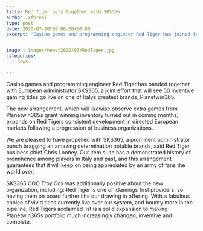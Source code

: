 ```yaml
---
title: Red Tiger gets together with SKS365
author: xforeal 
type: post
date: 2020-07-20T00:00:00+00:00
excerpt: 'Casino games and programming engineer Red Tiger has joined forces with European administrator SKS365, a coordinated effort that will see 50 creative gaming titles go live on one of Italys greatest brands, Planetwin365 '


image : images/news/2020/07/RedTiger.jpg
categories:
  - news

---
```

Casino games and programming engineer Red Tiger has banded together with European administrator SKS365, a joint effort that will see 50 inventive gaming titles go live on one of Italys greatest brands, Planetwin365. 

The new arrangement, which will likewise observe extra games from Planetwin365s grant winning inventory turned out in coming months, expands on Red Tigers consistent development in directed European markets following a progression of business organizations. 

We are pleased to have propelled with SKS365, a prominent administrator bunch bragging an amazing determination notable brands, said Red Tiger business chief Chris Looney. Our item suite has a demonstrated history of prominence among players in Italy and past, and this arrangement guarantees that it will keep on being appreciated by an army of fans the world over. 

SKS365 COO Troy Cox was additionally positive about the new organization, including: Red Tiger is one of iGamings first providers, so having them on board further lifts our drawing in offering. With a fabulous choice of vivid titles currently live over our system, and bounty more in the pipeline, Red Tigers acclaimed list is a solid expansion to making Planetwin365s portfolio much increasingly changed, inventive and complete.